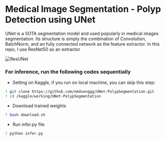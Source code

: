 # Medical Image Segmentation - Polyp Detection using UNet

UNet is a SOTA segmentation model and used popularly in medical images segmentation. Its structure is simply the combination of Convolution, BatchNorm, and an fully connected network as the feature extractor. In this repo, I use ResNet50 as an extractor

![ResUNet](https://th.bing.com/th?id=OIP.lvXoKMHoPJMKpKK7keZMEAHaE7&w=306&h=204&c=8&rs=1&qlt=90&o=6&dpr=2&pid=3.1&rm=2)

### For inference, run the following codes sequentially

- Setting on Kaggle, if you run on local machine, you can skip this step:
```bash
! git clone https://github.com/nmduonggg/UNet-PolypSegmentation.git
! cd /kaggle/working/UNet-PolypSegmentation
```

- Download trained weights
```bash
! bash download.sh
```

- Run infer.py file
```bash
! python infer.py
```

